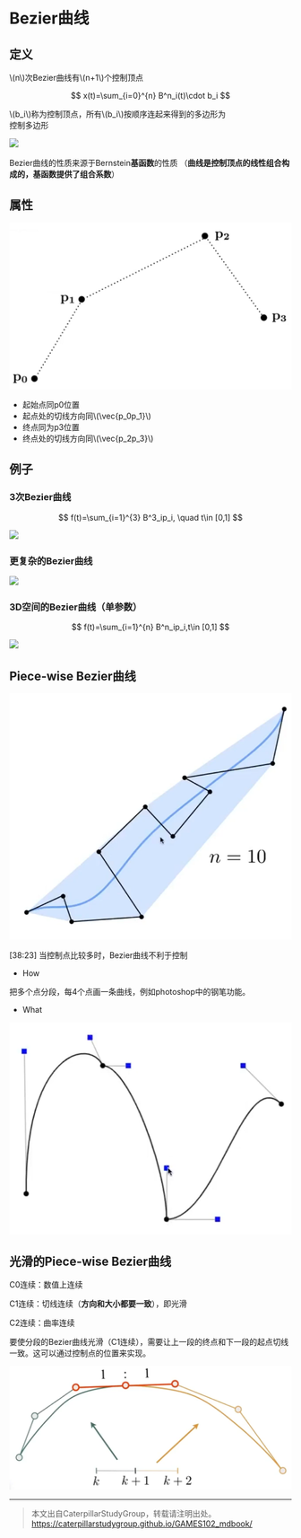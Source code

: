 # Bezier曲线   

## 定义

\\(n\\)次Bezier曲线有\\(n+1\\)个控制顶点    

$$
x(t)=\sum_{i=0}^{n} B^n_i(t)\cdot b_i
$$

\\(b_i\\)称为控制顶点，所有\\(b_i\\)按顺序连起来得到的多边形为   
控制多边形

![](../assets/B曲-8.png)    

Bezier曲线的性质来源于Bernstein**基函数**的性质
（**曲线是控制顶点的线性组合构成的，基函数提供了组合系数**）

## 属性

![](../assets/Bezier_58.PNG)  
 
- 起始点同p0位置
- 起点处的切线方向同\\(\vec{p_0p_1}\\)
- 终点同为p3位置
- 终点处的切线方向同\\(\vec{p_2p_3}\\)

## 例子

### 3次Bezier曲线    

$$
f(t)=\sum_{i=1}^{3} B^3_ip_i, \quad t\in [0,1]
$$

![](../assets/B曲-10.png) 


### 更复杂的Bezier曲线    

![](../assets/B曲-11.png) 

### 3D空间的Bezier曲线（单参数）   

$$
f(t)=\sum_{i=1}^{n} B^n_ip_i,t\in [0,1]
$$

![](../assets/B曲-12.png) 

## Piece-wise Bezier曲线

![](../assets/Bezier_60.PNG)  

[38:23] 当控制点比较多时，Bezier曲线不利于控制

- How

把多个点分段，每4个点画一条曲线，例如photoshop中的钢笔功能。  

- What

![](../assets/Bezier_61.PNG)  

## 光滑的Piece-wise Bezier曲线

C0连续：数值上连续

C1连续：切线连续（**方向和大小都要一致**），即光滑

C2连续：曲率连续

要使分段的Bezier曲线光滑（C1连续），需要让上一段的终点和下一段的起点切线一致。这可以通过控制点的位置来实现。   

![](../assets/Bezier_62.PNG)  

---  

> 本文出自CaterpillarStudyGroup，转载请注明出处。
https://caterpillarstudygroup.github.io/GAMES102_mdbook/

